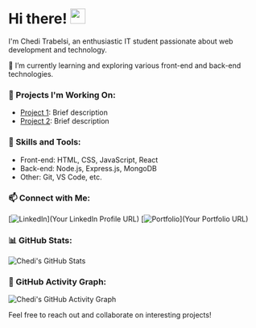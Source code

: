 # Hi there! <img src="https://blog.joypixels.com/content/images/2019/06/waving_hand_sign_1024.gif" width="30px">

I'm Chedi Trabelsi, an enthusiastic IT student passionate about web development and technology.

🌱 I’m currently learning and exploring various front-end and back-end technologies.

### 🔭 Projects I'm Working On:
- [Project 1](link_to_project_1): Brief description
- [Project 2](link_to_project_2): Brief description

### 🚀 Skills and Tools:
- Front-end: HTML, CSS, JavaScript, React
- Back-end: Node.js, Express.js, MongoDB
- Other: Git, VS Code, etc.

### 📫 Connect with Me:
[![LinkedIn](https://img.shields.io/badge/LinkedIn-Connect-blue?style=flat&logo=linkedin&logoColor=white)](Your LinkedIn Profile URL)
[![Portfolio](https://img.shields.io/badge/Portfolio-Visit-green?style=flat&logo=dev.to&logoColor=white)](Your Portfolio URL)

### 📊 GitHub Stats:
![Chedi's GitHub Stats](https://github-readme-stats.vercel.app/api?username=YourGitHubUsername&show_icons=true&theme=radical)

### 📸 GitHub Activity Graph:
![Chedi's GitHub Activity Graph](https://activity-graph.herokuapp.com/graph?username=YourGitHubUsername&theme=react-dark)

Feel free to reach out and collaborate on interesting projects!
